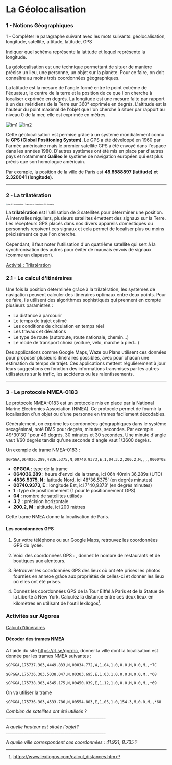 # La Géolocalisation



### 1 - Notions Géographiques

1 - Compléter le paragraphe suivant avec les mots suivants: géolocalisation, longitude, satellite, altitude, latitude, GPS

Indiquer quel schéma représente la latitude et lequel représente la longitude.

La géolocalisation est une technique permettant de situer de manière précise un lieu, une personne, un objet sur la planète. Pour ce faire, on doit connaître au moins trois coordonnées géographiques.

La latitude est la mesure de l'angle formé entre le point extrême de l'équateur, le centre de la terre et la position de ce que l'on cherche à localiser exprimée en degrés. La longitude est une mesure faite par rapport à un des méridiens de la Terre sur 360° exprimée en degrés. L'altitude est la hauteur du point maximal de l'objet que l'on cherche à situer par rapport au niveau 0 de la mer, elle est exprimée en mètres.

![im1](im1.png)
![im2](im2.png)

Cette géolocalisation est permise grâce à un système mondialement connu le **GPS (Global Positioning System)**. Le GPS a été développé en 1960 par l'armée américaine mais le premier satellite GPS a été envoyé dans l'espace dans les années 1980. D'autres systèmes ont été mis en place par d'autres pays et notamment **Galileo** le système de navigation européen qui est plus précis que son homologue américain.

Par exemple, la position de la ville de Paris est **48.8588897 (latitude) et 2.320041 (longitude)**.

__________

### 2 - La trilatération

<img src="https://gisgeography.com/wp-content/uploads/2016/11/Trilateration-4.png" alt="How GPS Receivers Work - Trilateration vs Triangulation - GIS Geography" style="zoom:30%;" />

La **trilatération** est l'utilisation de 3 satellites pour déterminer une position. À intervalles réguliers, plusieurs satellites émettent des signaux sur la Terre. Les récepteurs GPS placés dans nos divers appareils domestiques ou personnels reçoivent ces signaux et cela permet de localiser plus ou moins précisément ce que l'on cherche.

Cependant, il faut noter l'utilisation d'un quatrième satellite qui sert à la synchronisation des autres pour éviter de mauvais envois de signaux (comme un diapason).

[Activité : Trilatération](https://parcours.algorea.org/fr/a/88752303685492924;p=4702,1067253748629066205,183305583351435935,1207970506541061357,237778358454750514;a=0)

### 2.1 - Le calcul d'itinéraires

Une fois la position déterminée grâce à la trilatération, les systèmes de navigation peuvent calculer des itinéraires optimaux entre deux points. Pour ce faire, ils utilisent des algorithmes sophistiqués qui prennent en compte plusieurs paramètres :

- La distance à parcourir
- Le temps de trajet estimé
- Les conditions de circulation en temps réel
- Les travaux et déviations
- Le type de route (autoroute, route nationale, chemin...)
- Le mode de transport choisi (voiture, vélo, marche à pied...)

Des applications comme Google Maps, Waze ou Plans utilisent ces données pour proposer plusieurs itinéraires possibles, avec pour chacun une estimation du temps de trajet. Ces applications mettent régulièrement à jour leurs suggestions en fonction des informations transmises par les autres utilisateurs sur le trafic, les accidents ou les ralentissements.

__________

### 3 - Le protocole NMEA-0183

Le protocole NMEA-0183 est un protocole mis en place par la National Marine Electronics Association (NMEA). Ce protocole permet de fournir la localisation d'un objet ou d'une personne en trames facilement décodables.

Généralement, on exprime les coordonnées géographiques dans le système sexagésimal, noté DMS pour degrés, minutes, secondes. Par exemple 49°30'30'' pour 49 degrés, 30 minutes et 30 secondes. Une minute d'angle vaut 1/60 degrés tandis qu'une seconde d'angle vaut 1/3600 degrés.

Un exemple de trame NMEA-0183 :

```
$GPGGA,064036.289,4836.5375,N,00740.9373,E,1,04,3.2,200.2,M,,,,0000*0E
```

- **GPGGA** : type de la trame
- **064036.289** : heure d'envoi de la trame, ici 06h 40min 36,289s (UTC)
- **4836.5375, N** : latitude Nord, ici 48°36,5375' (en degrés minutes)
- **00740.9373, E** : longitude Est, ici 7°40,9373' (en degrés minutes)
- **1** : type de positionnement (1 pour le positionnement GPS)
- **04** : nombre de satellites utilisés
- **3.2** : précision horizontale
- **200.2, M** : altitude, ici 200 mètres

Cette trame NMEA donne la localisation de Paris.

#### Les coordonnées GPS

1. Sur votre téléphone ou sur Google Maps, retrouvez les coordonnées GPS du lycée.

2. Voici des coordonnées GPS : , donnez le nombre de restaurants et de boutiques aux alentours.

3. Retrouver les coordonnées GPS des lieux où ont été prises les photos fournies en annexe grâce aux propriétés de celles-ci et donner les lieux où elles ont été prises.

4. Donnez les coordonnées GPS de la Tour Eiffel à Paris et de la Statue de la Liberté à New York. Calculez la distance entre ces deux lieux en kilomètres en utilisant de l'outil lexilogos[^1].

[^1]:https://www.lexilogos.com/calcul_distances.htm

### Activités sur Algorea

[Calcul d'itinéraires](**https://parcours.algorea.org/fr/a/305211257887472178;p=4702,1067253748629066205,183305583351435935,1207970506541061357,1896542330140252255;a=0;pa=0**)


#### Décoder des trames NMEA

A l'aide du site https://rl.se/gprmc, donner la ville dont la localisation est donnée par les trames NMEA suivantes :

```
$GPGGA,175737.303,4449.833,N,00034.772,W,1,04,1.0,0.0,M,0.0,M,,*7C

$GPGGA,175736.303,5038.047,N,00303.695,E,1,03,1.0,0.0,M,0.0,M,,*68

$GPGGA,175738.303,4545.175,N,00450.039,E,1,12,1.0,0.0,M,0.0,M,,*69
```

On va utiliser la trame

```
$GPGGA,175736.303,4533.786,N,00554.803,E,1,05,1.0,154.3,M,0.0,M,,*68
```

*Combien de satellites ont été utilisés ?_________________________________________________*

*A quelle hauteur est située l'objet? _________________________________________________*

*A quelle ville correspondent ces coordonnées : 41.921; 8.735 ?*